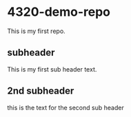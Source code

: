 # 4320-demo-repo

 This is my first repo.

 ## subheader

 This is my first sub header text.
 ## 2nd subheader 

 this is the text for the second sub header 


